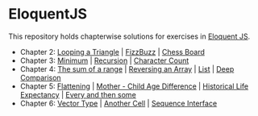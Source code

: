 # EloquentJS

This repository holds chapterwise solutions for exercises in [Eloquent JS](http://eloquentjavascript.net/).

- Chapter 2: [Looping a Triangle](https://github.com/ramyaragupathy/EloquentJS/blob/master/ch2/triangle.js) | [FizzBuzz](https://github.com/ramyaragupathy/EloquentJS/blob/master/ch2/fizzbuzz.js) | [Chess Board](https://github.com/ramyaragupathy/EloquentJS/blob/master/ch2/chessboard.js)
- Chapter 3: [Minimum](https://github.com/ramyaragupathy/EloquentJS/blob/master/ch3/min.js) | [Recursion](https://github.com/ramyaragupathy/EloquentJS/blob/master/ch3/isEven.js) | [Character Count](https://github.com/ramyaragupathy/EloquentJS/blob/master/ch3/countChar.js)
- Chapter 4: [The sum of a range](https://github.com/ramyaragupathy/EloquentJS/blob/master/ch4/arraysum.js) | [Reversing an Array](https://github.com/ramyaragupathy/EloquentJS/blob/master/ch4/reverseArray.js) | [List](https://github.com/ramyaragupathy/EloquentJS/blob/master/ch4/list.js) | [Deep Comparison](https://github.com/ramyaragupathy/EloquentJS/blob/master/ch4/deepEqual.js) 
- Chapter 5: [Flattening]() | [Mother - Child Age Difference]() | [Historical Life Expectancy]() | [Every and then some]()
- Chapter 6: [Vector Type]() | [Another Cell]() | [Sequence Interface]()
